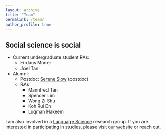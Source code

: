 ```yaml
---
layout: archive
title: "Team"
permalink: /team/
author_profile: true
---
```


Social science is social
--------
+ Current undergraduate student RAs:
  + Firdaus Moner
  + Joel Tan
+ Alumni:
  + Postdoc: [Serene Siow](https://siowserene.carrd.co/) (postdoc)
  + RAs
    + Mannfred Tan
    + Spencer Lim
    + Wong Zi Shu
    + Koh Rui En
    + Luqman Hakeem

I am also involved in a [Language Science](https://blog.nus.edu.sg/langsci/) research group. If you are interested in participating in studies, please visit [our website](https://blog.nus.edu.sg/langsci/) or reach out.
